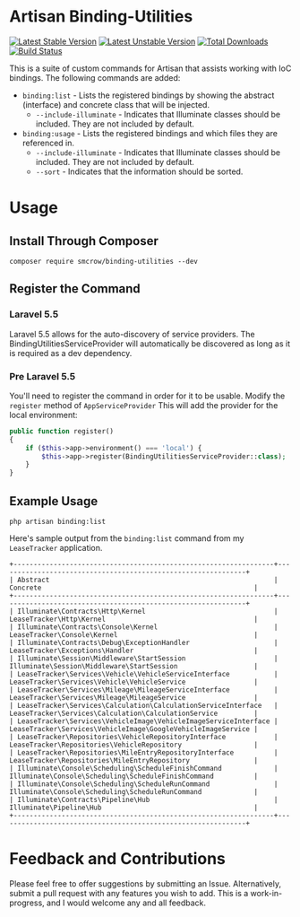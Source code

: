 # Artisan Binding-Utilities

[![Latest Stable Version](https://poser.pugx.org/smcrow/binding-utilities/v/stable)](https://packagist.org/packages/smcrow/binding-utilities) [![Latest Unstable Version](https://poser.pugx.org/smcrow/binding-utilities/v/unstable)](https://packagist.org/packages/smcrow/binding-utilities) [![Total Downloads](https://poser.pugx.org/smcrow/binding-utilities/downloads)](https://packagist.org/packages/smcrow/binding-utilities) [![Build Status](https://travis-ci.org/cr0wst/binding-utilities.svg?branch=master)](https://travis-ci.org/cr0wst/binding-utilities) 

This is a suite of custom commands for Artisan that assists working with IoC bindings.  The following commands are added:
* `binding:list` - Lists the registered bindings by showing the abstract (interface) and concrete class that will be injected.
    * `--include-illuminate` - Indicates that Illuminate classes should be included.  They are not included by default.
* `binding:usage` - Lists the registered bindings and which files they are referenced in.
    * `--include-illuminate` - Indicates that Illuminate classes should be included.  They are not included by default.
    * `--sort` - Indicates that the information should be sorted.

# Usage
## Install Through Composer
```
composer require smcrow/binding-utilities --dev
```

## Register the Command

### Laravel 5.5
Laravel 5.5 allows for the auto-discovery of service providers.  The BindingUtilitiesServiceProvider will automatically be discovered as long as it is required as a dev dependency.

### Pre Laravel 5.5
You'll need to register the command in order for it to be usable.  Modify the `register` method of `AppServiceProvider`  This will add the provider for the local environment:
```php
public function register()
{
    if ($this->app->environment() === 'local') {
        $this->app->register(BindingUtilitiesServiceProvider::class);
    }
}
```

## Example Usage
```
php artisan binding:list
```
Here's sample output from the `binding:list` command from my `LeaseTracker` application.
```
+-----------------------------------------------------------------+--------------------------------------------------------------+
| Abstract                                                        | Concrete                                                     |
+-----------------------------------------------------------------+--------------------------------------------------------------+
| Illuminate\Contracts\Http\Kernel                                | LeaseTracker\Http\Kernel                                     |
| Illuminate\Contracts\Console\Kernel                             | LeaseTracker\Console\Kernel                                  |
| Illuminate\Contracts\Debug\ExceptionHandler                     | LeaseTracker\Exceptions\Handler                              |
| Illuminate\Session\Middleware\StartSession                      | Illuminate\Session\Middleware\StartSession                   |
| LeaseTracker\Services\Vehicle\VehicleServiceInterface           | LeaseTracker\Services\Vehicle\VehicleService                 |
| LeaseTracker\Services\Mileage\MileageServiceInterface           | LeaseTracker\Services\Mileage\MileageService                 |
| LeaseTracker\Services\Calculation\CalculationServiceInterface   | LeaseTracker\Services\Calculation\CalculationService         |
| LeaseTracker\Services\VehicleImage\VehicleImageServiceInterface | LeaseTracker\Services\VehicleImage\GoogleVehicleImageService |
| LeaseTracker\Repositories\VehicleRepositoryInterface            | LeaseTracker\Repositories\VehicleRepository                  |
| LeaseTracker\Repositories\MileEntryRepositoryInterface          | LeaseTracker\Repositories\MileEntryRepository                |
| Illuminate\Console\Scheduling\ScheduleFinishCommand             | Illuminate\Console\Scheduling\ScheduleFinishCommand          |
| Illuminate\Console\Scheduling\ScheduleRunCommand                | Illuminate\Console\Scheduling\ScheduleRunCommand             |
| Illuminate\Contracts\Pipeline\Hub                               | Illuminate\Pipeline\Hub                                      |
+-----------------------------------------------------------------+--------------------------------------------------------------+
```

# Feedback and Contributions
Please feel free to offer suggestions by submitting an Issue.  Alternatively, submit a pull request with any features you wish to add.  This is a work-in-progress, and I would welcome any and all feedback.
